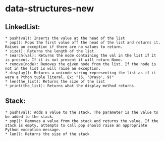 # data-structures-new
## LinkedList:
    * push(val): Inserts the value at the head of the list
    * pop(): Pops the first value off the head of the list and returns it. Raises an exception if there are no values to return.
    * size(): Returns the length of the list.
    * search(val): Returns the node containing the val in the list if it is present. If it is not present it will return None.
    * remove(node): Removes the given node from the list. If the node is not in the list is will raise an exception.
    * display(): Returns a unicode string representing the list as if it were a Pthon tuple literal. Ex: "(5, 'Bravo', 9)"
    * len(the_list): Returns the size of the list
    * print(the_list): Returns what the display method returns.
## Stack:
    * push(val): Adds a value to the stack. The parameter is the value to be added to the stack.
    * pop(): Removes a value from the stack and returns the value. If the stack is empty, attempts to call pop should raise an appropriate Python exception message.
    * len(): Returns the size of the stack